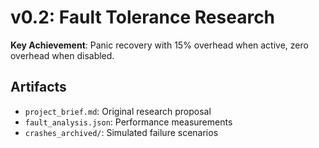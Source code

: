 # v0.2: Fault Tolerance Research

**Key Achievement**: Panic recovery with 15% overhead when active, zero overhead when disabled.

## Artifacts
- `project_brief.md`: Original research proposal
- `fault_analysis.json`: Performance measurements
- `crashes_archived/`: Simulated failure scenarios
